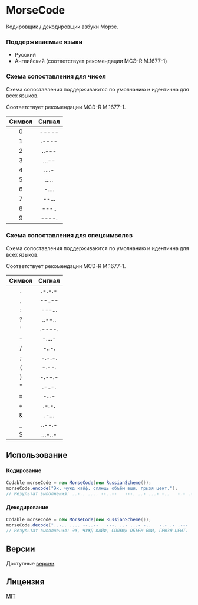 # MorseCode

Кодировщик / декодировщик азбуки Морзе.

### Поддерживаемые языки

* Русский
* Английский (соответствует рекомендации МСЭ-R M.1677-1)

### Схема сопоставления для чисел

Схема сопоставления поддерживаются по умолчанию и идентична для всех языков.

Соответствует рекомендации МСЭ-R M.1677-1.

| Символ | Сигнал |
|:------:|:------:|
|   0    | -----  |
|   1    | .----  |
|   2    | ..---  |
|   3    | ...--  |
|   4    | ....-  |
|   5    | .....  |
|   6    | -....  |
|   7    | --...  |
|   8    | ---..  |
|   9    | ----.  |

### Схема сопоставления для спецсимволов

Схема сопоставления поддерживаются по умолчанию и идентична для всех языков.

Соответствует рекомендации МСЭ-R M.1677-1.

| Символ | Сигнал  |
|:------:|:-------:|
|   .    | .-.-.-  |
|   ,    | --..--  |
|   :    | ---...  |
|   ?    | ..--..  |
|   '    | .----.  |
|   -    | -....-  |
|   /    |  -..-.  |
|   ;    | -.-.-.  |
|   (    |  -.--.  |
|   )    | -.--.-  |
|   \"   | .-..-.  |
|   =    |  -...-  |
|   +    |  .-.-.  |
|   &    |  .-...  |
|   _    | ..--.-  |
|   $    | ...-..- |

## Использование

#### Кодирование

```java
Codable morseCode = new MorseCode(new RussianScheme());
morseCode.encode("Эх, чужд кайф, сплющь объём вши, грызя цент.");
// Результат выполнения: ..-.. .... --..--   ---. ..- ...- -..   -.- .- .--- ..-. --..--   ... .--. .-.. ..-- --.- -..-   --- -... .--.-. . --   .-- ---- .. --..--   --. .-. -.-- --.. .-.-   -.-. . -. - .-.-.-
```

#### Декодирование

```java
Codable morseCode = new MorseCode(new RussianScheme());
morseCode.decode("..-.. .... --..--   ---. ..- ...- -..   -.- .- .--- ..-. --..--   ... .--. .-.. ..-- --.- -..-   --- -... .--.-. . --   .-- ---- .. --..--   --. .-. -.-- --.. .-.-   -.-. . -. - .-.-.-");
// Результат выполнения: ЭХ, ЧУЖД КАЙФ, СПЛЮЩЬ ОБЪЕМ ВШИ, ГРЫЗЯ ЦЕНТ.
```

## Версии

Доступные [версии](https://github.com/kalenchukov/MorseCode/releases).

## Лицензия

[MIT](https://opensource.org/licenses/MIT)
